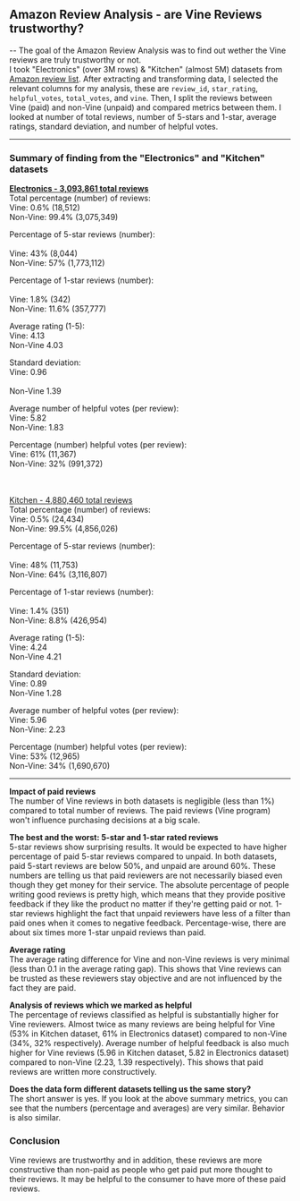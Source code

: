 ## Amazon Review Analysis - are Vine Reviews trustworthy?
--
The goal of the Amazon Review Analysis was to find out wether the Vine reviews are truly trustworthy or not. <br>
I took "Electronics" (over 3M rows) & "Kitchen" (almost 5M) datasets from [Amazon review list](https://s3.amazonaws.com/amazon-reviews-pds/tsv/index.txt). After extracting and transforming data, I selected the relevant columns for my analysis, these are `review_id`, `star_rating`, `helpful_votes`, `total_votes`, and `vine`. Then, I split the reviews between Vine (paid) and non-Vine (unpaid) and compared metrics between them. I looked at number of total reviews, number of 5-stars and 1-star, average ratings, standard deviation, and number of helpful votes. <br>

---

### Summary of finding from the "Electronics" and "Kitchen" datasets <br>

<u>**Electronics - 3,093,861 total reviews**</u><br>
Total percentage (number) of reviews: <br>
Vine:           0.6% (18,512) <br>
Non-Vine:       99.4% (3,075,349) <br>

Percentage of 5-star reviews (number):<br>    
Vine:           43% (8,044)<br>
Non-Vine:       57% (1,773,112)<br>

Percentage of 1-star reviews (number):<br>    
Vine:           1.8% (342)<br>
Non-Vine:       11.6% (357,777) <br>

Average rating (1-5):<br>
Vine:           4.13 <br>
Non-Vine        4.03 <br>

Standard deviation: <br>
Vine:           0.96 <br><br>
Non-Vine        1.39 <br>

Average number of helpful votes (per review): <br>
Vine:           5.82 <br>
Non-Vine:       1.83 <br>

Percentage (number) helpful votes (per review): <br>
Vine:           61% (11,367) <br>
Non-Vine:       32% (991,372) <br>
<br>
<br>

<u>Kitchen - 4,880,460 total reviews</u> <br>
Total percentage (number) of reviews: <br>
Vine:           0.5% (24,434) <br>
Non-Vine:       99.5% (4,856,026) <br>

Percentage of 5-star reviews (number): <br>   
Vine:           48% (11,753) <br>
Non-Vine:       64% (3,116,807) <br>

Percentage of 1-star reviews (number):<br>    
Vine:           1.4% (351)<br>
Non-Vine:       8.8% (426,954) <br>

Average rating (1-5):<br>
Vine:           4.24<br>
Non-Vine        4.21 <br>

Standard deviation:<br>
Vine:           0.89<br>
Non-Vine        1.28 <br>

Average number of helpful votes (per review):<br>
Vine:           5.96<br>
Non-Vine:       2.23 <br>

Percentage (number) helpful votes (per review):<br>
Vine:           53% (12,965)<br>
Non-Vine:       34% (1,690,670) <br>

---

**Impact of paid reviews** <br>
The number of Vine reviews in both datasets is negligible (less than 1%) compared to total number of reviews. The paid reviews (Vine program) won't influence purchasing decisions at a big scale.  <br>

**The best and the worst: 5-star and 1-star rated reviews** <br>
5-star reviews show surprising results. It would be expected to have higher percentage of paid 5-star reviews compared to unpaid. In both datasets, paid 5-start reviews are below 50%, and unpaid are around 60%. These numbers are telling us that paid reviewers are not necessarily biased even though they get money for their service. The absolute percentage of people writing good reviews is pretty high, which means that they provide positive feedback if they like the product no matter if they're getting paid or not.
1-star reviews highlight the fact that unpaid reviewers have less of a filter than paid ones when it comes to negative feedback. Percentage-wise, there are about six times more 1-star unpaid reviews than paid. <br>

**Average rating** <br>
The average rating difference for Vine and non-Vine reviews is very minimal (less than 0.1 in the average rating gap). This shows that Vine reviews can be trusted as these reviewers stay objective and are not influenced by the fact they are paid. <br>

**Analysis of reviews which we marked as helpful** <br>
The percentage of reviews classified as helpful is substantially higher for Vine reviewers. Almost twice as many reviews are being helpful for Vine (53% in Kitchen dataset, 61% in Electronics dataset) compared to non-Vine (34%, 32% respectively). Average number of helpful feedback is also much higher for Vine reviews (5.96 in Kitchen dataset, 5.82 in Electronics dataset) compared to non-Vine (2.23, 1.39 respectively). This shows that paid reviews are written more constructively. <br>

**Does the data form different datasets telling us the same story?** <br>
The short answer is yes. If you look at the above summary metrics, you can see that the numbers (percentage and averages) are very similar. Behavior is also similar. <br>

### Conclusion <br>
Vine reviews are trustworthy and in addition, these reviews are more constructive than non-paid as people who get paid put more thought to their reviews. It may be helpful to the consumer to have more of these paid reviews.